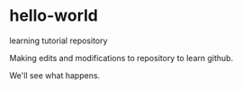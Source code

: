 # hello-world
learning tutorial repository

Making edits and modifications to repository to learn github.

We'll see what happens.
